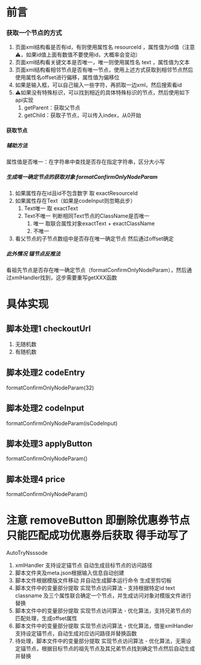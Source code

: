 # 前言
### 获取一个节点的方式
1. 页面xml结构看是否有id，有则使用属性名 resourceId ，属性值为id值（注意⚠️，如果id值上面有数值不要使用id，大概率会变动）
2. 页面xml结构看关键文本是否唯一，唯一则使用属性名 text ，属性值为文本
3. 页面xml结构看相邻节点是否有唯一节点，使用上述方式获取到相邻节点然后使用属性名offset进行偏移，属性值为偏移位
4. 如果是输入框，可以自己输入一些字符，再抓取一边xml，然后搜索看id
5. ⚠️如果没有特殊标识，可以找到相近的具体特殊标识的节点，然后使用如下api实现
   1. getParent：获取父节点
   2. getChild：获取子节点，可以传入index，从0开始

#### 获取节点
##### 辅助方法
属性值是否唯一：在字符串中查找是否存在指定字符串，区分大小写
##### 生成唯一确定节点的获取对象 formatConfirmOnlyNodeParam
1. 如果属性存在id且id不包含数字 取 exactResourceId
2. 如果属性存在Text（如果是codeInput则忽略此步）
   1. Text唯一 取 exactText
   2. Text不唯一 判断相同Text节点的ClassName是否唯一
      1. 唯一 取联合属性对象exactText + exactClassName
      2. 不唯一 
3. 看父节点的子节点数组中是否存在唯一确定节点 然后通过offset确定

##### 此外情况 锚节点反推法
看祖先节点是否存在唯一确定节点（formatConfirmOnlyNodeParam），然后通过xmlHandler找到，这步需要重写getXXX函数


# 具体实现
## 脚本处理1 checkoutUrl
1. 无随机数
2. 有随机数

## 脚本处理2 codeEntry
formatConfirmOnlyNodeParam(32)
## 脚本处理2 codeInput
formatConfirmOnlyNodeParam(isCodeInput)
## 脚本处理3 applyButton
formatConfirmOnlyNodeParam()
## 脚本处理4 price
formatConfirmOnlyNodeParam()
# 注意 removeButton 即删除优惠券节点 只能匹配成功优惠券后获取 得手动写了


AutoTryNsssode

1. xmlHandler 支持设定锚节点 自动生成目标节点的访问路径
2. 脚本文件夹及meta.json根据输入信息自动创建
3. 脚本文件根据模版文件移动 并自动生成脚本运行命令 生成至剪切板
4. 脚本文件中的变量部分提取 实现节点访问算法 - 支持根据特定id text classname 及三个属性联合确定一个节点，并生成访问对象对模版文件进行替换
5. 脚本文件中的变量部分提取 实现节点访问算法 - 优化算法，支持兄弟节点的匹配处理，生成offset属性
6. 脚本文件中的变量部分提取 实现节点访问算法 - 优化算法，借鉴xmlHandler 支持设定锚节点，自动生成对应访问路径并替换函数
7. 待处理，脚本文件中的变量部分提取 实现节点访问算法 - 优化算法，无需设定锚节点，根据目标节点的祖先节点及其兄弟节点找到确定节点然后自动生成并替换